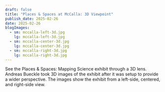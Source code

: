 ```yaml
---
draft: false
title: "Places & Spaces at McCalla: 3D Viewpoint"
publish_date: 2025-02-26
date: 2025-02-26
blogImages:
  - sm: mccalla-left-3d.jpg
    lg: mccalla-left-3d.jpg
  - sm: mccalla-center-3d.jpg
    lg: mccalla-center-3d.jpg
  - sm: mccalla-right-3d.jpg
    lg: mccalla-right-3d.jpg
---
```

S﻿ee the Places & Spaces: Mapping Science exhibit through a 3D lens. Andreas Bueckle took 3D images of the exhibit after it was setup to provide a wider perspective. The images show the exhibit from a left-side, centered, and right-side view.